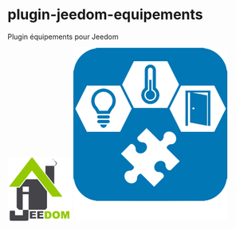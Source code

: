 # plugin-jeedom-equipements
Plugin équipements pour Jeedom

![Logo Jeedom](docs/images/jeedom.png "Logo Jeedom")
![Logo plugin](docs/images/equipements_icon.png "Logo plugin")
